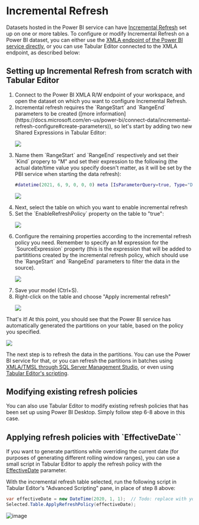 # Incremental Refresh

Datasets hosted in the Power BI service can have [Incremental Refresh](https://docs.microsoft.com/en-us/power-bi/connect-data/incremental-refresh-overview) set up on one or more tables. To configure or modify Incremental Refresh on a Power BI dataset, you can either use the [XMLA endpoint of the Power BI service directly](https://docs.microsoft.com/en-us/power-bi/connect-data/incremental-refresh-xmla), or you can use Tabular Editor connected to the XMLA endpoint, as described below:

## Setting up Incremental Refresh from scratch with Tabular Editor

<ol>
<li>Connect to the Power BI XMLA R/W endpoint of your workspace, and open the dataset on which you want to configure Incremental Refresh.</li>
<li>Incremental refresh requires the `RangeStart` and `RangeEnd` parameters to be created ([more information](https://docs.microsoft.com/en-us/power-bi/connect-data/incremental-refresh-configure#create-parameters)), so let's start by adding two new Shared Expressions in Tabular Editor:

![](https://user-images.githubusercontent.com/8976200/121341006-8906e900-c920-11eb-97af-ee683ff40609.png)</li>
<li>Name them `RangeStart` and `RangeEnd` respectively and set their `Kind` propery to "M" and set their expression to the following (the actual date/time value you specify doesn't matter, as it will be set by the PBI service when starting the data refresh):

```M
#datetime(2021, 6, 9, 0, 0, 0) meta [IsParameterQuery=true, Type="DateTime", IsParameterQueryRequired=true]
```
![](https://user-images.githubusercontent.com/8976200/121342389-dc2d6b80-c921-11eb-8848-b67950e55e36.png)</li>
<li>Next, select the table on which you want to enable incremental refresh</li>
<li>Set the `EnableRefreshPolicy` property on the table to "true":
  
![](https://user-images.githubusercontent.com/8976200/121339872-3842c080-c91f-11eb-8e63-a051b34fb36f.png)</li>
<li>Configure the remaining properties according to the incremental refresh policy you need. Remember to specify an M expression for the `SourceExpression` property (this is the expression that will be added to partititions created by the incremental refresh policy, which should use the `RangeStart` and `RangeEnd` parameters to filter the data in the source).
  
![](https://user-images.githubusercontent.com/8976200/121342866-5f4ec180-c922-11eb-8a7a-cef44d3a407b.png)</li>
<li>Save your model (Ctrl+S).</li>
<li>Right-click on the table and choose "Apply incremental refresh"
  
![](https://user-images.githubusercontent.com/8976200/121342947-78577280-c922-11eb-82b5-a517fbe86c3e.png)</li>
</ol>


That's it! At this point, you should see that the Power BI service has automatically generated the partitions on your table, based on the policy you specified.

![](https://user-images.githubusercontent.com/8976200/121343417-eef47000-c922-11eb-8731-1ac4dde916ef.png)

The next step is to refresh the data in the partitions. You can use the Power BI service for that, or you can refresh the partitions in batches using [XMLA/TMSL through SQL Server Management Studio](https://docs.microsoft.com/en-us/power-bi/connect-data/incremental-refresh-xmla#refresh-management-with-sql-server-management-studio-ssms), or even using [Tabular Editor's scripting](https://www.elegantbi.com/post/datarefreshintabulareditor).

## Modifying existing refresh policies

You can also use Tabular Editor to modify existing refresh policies that has been set up using Power BI Desktop. Simply follow step 6-8 above in this case.

## Applying refresh policies with `EffectiveDate``

If you want to generate partitions while overriding the current date (for purposes of generating different rolling window ranges), you can use a small script in Tabular Editor to apply the refresh policy with the [EffectiveDate](https://docs.microsoft.com/en-us/analysis-services/tmsl/refresh-command-tmsl?view=asallproducts-allversions#optional-parameters) parameter.

With the incremental refresh table selected, run the following script in Tabular Editor's "Advanced Scripting" pane, in place of step 8 above:

```csharp
var effectiveDate = new DateTime(2020, 1, 1);  // Todo: replace with your effective date
Selected.Table.ApplyRefreshPolicy(effectiveDate);
```

![image](https://user-images.githubusercontent.com/8976200/121344362-f9633980-c923-11eb-916c-44a35cf03a36.png)
